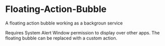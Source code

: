 # Floating-Action-Bubble
A floating action bubble working as a backgroun service

Requires System Alert Window permission to display over other apps. The floating bubble can be replaced with a custom action.
